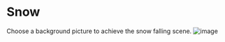 # Snow
Choose a background picture to achieve the snow falling scene.
![image](https://user-images.githubusercontent.com/118145906/202642715-239554ba-10a1-4677-bfe8-7a6c60df6093.png)
